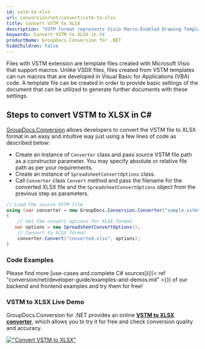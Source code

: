 ```yaml
---
id: vstm-to-xlsx
url: conversion/net/convert/vstm-to-xlsx
title: Convert VSTM to XLSX
description: "VSTM format represents Visio Macro-Enabled Drawing Template with .vstm extension. Learn how to convert VSTM to XLSX file programmatically in C# language using GroupDocs.Conversion for .NET library."
keywords: Convert VSTM to XLSX in C#
productName: GroupDocs.Conversion for .NET
hideChildren: False
---
```


Files with VSTM extension are template files created with Microsoft Visio that support macros. Unlike VSDX files, files created from VSTM templates can run macros that are developed in Visual Basic for Applications (VBA) code. A template file can be created in order to provide basic settings of the document that can be utilized to generate further documents with these settings.

## Steps to convert VSTM to XLSX in C#

[GroupDocs.Conversion](https://products.groupdocs.com/conversion/net) allows developers to convert the VSTM file to XLSX format in an easy and intuitive way just using a few lines of code as described below:

* Create an instance of `Converter` class and pass source VSTM file path as a constructor parameter. You may specify absolute or relative file path as per your requirements. 
* Create an instance of `SpreadsheetConvertOptions` class.
* Call `Converter` class `Convert` method and pass the filename for the converted XLSX file and the `SpreadsheetConvertOptions` object from the previous step as parameters.

```csharp
// Load the source VSTM file
using (var converter = new GroupDocs.Conversion.Converter("sample.vstm"))
{
    // Set the convert options for XLSX format
   var options = new SpreadsheetConvertOptions();
    // Convert to XLSX format
    converter.Convert("converted.xlsx", options);
}
```

### Code Examples

Please find more [use-cases and complete C# sources]({{< ref "conversion/net/developer-guide/examples-and-demos.md" >}}) of our backend and frontend examples and try them for free!

### VSTM to XLSX Live Demo

GroupDocs.Conversion for .NET provides an online [**VSTM to XLSX converter**](https://products.groupdocs.app/conversion/vstm-to-xlsx), which allows you to try it for free and check conversion quality and accuracy.

[!["Convert VSTM to XLSX"](conversion/net/images/convert-to-xlsx/convert-vstm-to-xlsx.png)](https://products.groupdocs.app/conversion/vstm-to-xlsx)